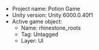 <!-- UNITY CODE ASSIST INSTRUCTIONS START -->
- Project name: Potion Game
- Unity version: Unity 6000.0.40f1
- Active game object:
  - Name: rhinestone_roots
  - Tag: Untagged
  - Layer: UI
<!-- UNITY CODE ASSIST INSTRUCTIONS END -->